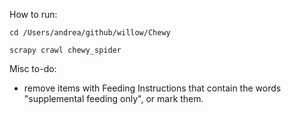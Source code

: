 How to run:
```
cd /Users/andrea/github/willow/Chewy

scrapy crawl chewy_spider
```

Misc to-do:
- remove items with Feeding Instructions that contain the words "supplemental feeding only", or mark them.
